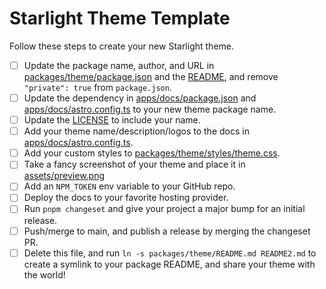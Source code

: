 # Starlight Theme Template

Follow these steps to create your new Starlight theme.

- [ ] Update the package name, author, and URL in [packages/theme/package.json](packages/theme/package.json) and the [README](packages/theme/README.md), and remove `"private": true` from `package.json`.
- [ ] Update the dependency in [apps/docs/package.json](apps/docs/package.json) and [apps/docs/astro.config.ts](apps/docs/astro.config.ts) to your new theme package name.
- [ ] Update the [LICENSE](LICENSE) to include your name.
- [ ] Add your theme name/description/logos to the docs in [apps/docs/astro.config.ts](apps/docs/astro.config.ts).
- [ ] Add your custom styles to [packages/theme/styles/theme.css](packages/theme/styles/theme.css).
- [ ] Take a fancy screenshot of your theme and place it in [assets/preview.png](assets/preview.png)
- [ ] Add an `NPM_TOKEN` env variable to your GitHub repo.
- [ ] Deploy the docs to your favorite hosting provider.
- [ ] Run `pnpm changeset` and give your project a major bump for an initial release.
- [ ] Push/merge to main, and publish a release by merging the changeset PR.
- [ ] Delete this file, and run `ln -s packages/theme/README.md README2.md` to create a symlink to your package README, and share your theme with the world!
